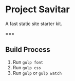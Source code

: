 # Project Savitar
A fast static site starter kit.

===
## Build Process

1. Run `gulp font`
2. Run `gulp css`
3. Run `gulp` or `gulp watch`